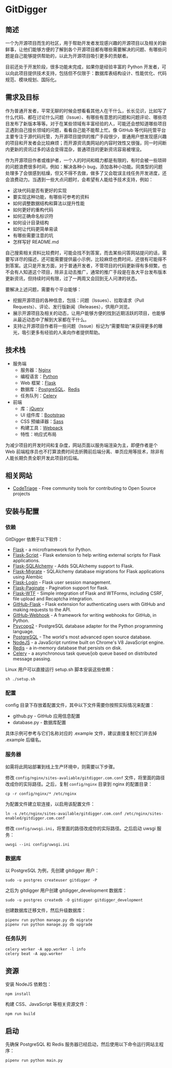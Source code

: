 # GitDigger

## 简述

一个为开源项目而生的社区，用于帮助开发者发现感兴趣的开源项目以及相关的新鲜事，让他们能够方便的了解到各个开源项目都有哪些需要解决的问题、有哪些问题是自己能够提供帮助的，以此为开源项目吸引更多的贡献者。

目前还处于开发阶段，很多功能未完成，如果你是经验丰富的 Python 开发者，可以向此项目提供技术支持，包括但不仅限于：数据库表结构设计、性能优化、代码规范、模块规划、国际化。

## 需求及目标

作为普通开发者，平常无聊的时候会想看看其他人在干什么，长长见识，比如写了什么代码、都在讨论什么问题（Issue）、有哪些有意思的问题和问题评论、哪些项目发布了新版本等等。对于在某些领域有丰富经验的人，可能还会想知道哪些项目正遇到自己擅长领域的问题，看看自己能不能帮上忙。像 GitHub 等代码托管平台主要专注于源代码托管，为开源项目提供的推广手段很少，普通用户想发现感兴趣的项目和开发者会比较麻烦；而开源资讯类网站的内容时效性又很强，同一时间断内更新的资讯过多的话会变得混杂，普通项目的更新资讯容易被埋没。

作为开源项目作者或维护者，一个人的时间和精力都是有限的，有时会被一些琐碎的问题浪费很多时间，例如：解决各种小 bug，添加各种小功能。同类型的问题处理多了会很感到枯燥，但又不得不去做，做多了又会耽误主线任务开发进度，还会浪费动力。当遇到一些大点问题时，会希望有人能给予技术支持，例如：

- 这块代码是否有更好的实现
- 要实现这种功能，有哪些可参考的资料
- 如何调整数据结构和算法以提升性能
- 如何更好的重构代码
- 如何正确命名标识符
- 如何设计目录结构
- 如何让代码更简单易读
- 有哪些需要注意的坑
- 怎样写好 README.md

自己搜索相关资料比较费时，可能会找不到答案，而去某些问答网站提问的话，需要写详尽的描述，还可能需要提供最小示例，比较麻烦也费时间，还很有可能得不到答案。这只是开发方面，对于普通开发者，不管项目的代码更新得有多频繁，也不会有人知道这个项目，除非主动去推广，通常的推广手段是在各大平台发布版本更新资讯，但持续时间有限，过了一两周又会回到无人问津的状态。

要解决上述问题，需要有个平台能够：

- 挖掘开源项目的各种信息，包括：问题（Issues）、拉取请求（Pull Requests）、评论、发行版新闻（Releases），供用户浏览。
- 展示开源项目及相关的动态，让用户能够方便的找到近期活跃的项目，也能够从最近动态中了解到大家都在干什么。
- 支持让开源项目作者将一些问题（Issue）标记为“需要帮助”来获得更多的曝光，吸引更多有经验的人来向作者提供帮助。

## 技术栈

- 服务端
  - 服务器：[Nginx](http://nginx.org/)
  - 编程语言：[Python](https://www.python.org/)
  - Web 框架：[Flask](http://flask.pocoo.org/)
  - 数据库：[PostgreSQL](https://www.postgresql.org/)、[Redis](https://redis.io/)
  - 任务队列：[Celery](http://www.celeryproject.org/)
- 前端
  - 库：[jQuery](http://jquery.com/)
  - UI 组件库：[Bootstrap](http://getbootstrap.com/)
  - CSS 预编译器：[Sass](http://sass-lang.com/)
  - 构建工具：[Webpack](http://webpack.github.io/)
  - 特性：响应式布局

为减少项目的开发时间和复杂度，网站页面以服务端渲染为主，即便作者是个 Web 前端程序员也不打算浪费时间去折腾前后端分离、单页应用等技术，除非有人能长期负责全职开发此项目的后端。

## 相关网站

- [CodeTriage](https://www.codetriage.com/) - Free community tools for contributing to Open Source projects

## 安装与配置

### 依赖

GitDigger 依赖于以下软件：

- [Flask](https://github.com/pallets/flask) - a microframework for Python.
- [Flask-Script](https://github.com/smurfix/flask-script) - Flask extension to help writing external scripts for Flask applications.
- [Flask-SQLAlchemy](https://github.com/mitsuhiko/flask-sqlalchemy) - Adds SQLAlchemy support to Flask.
- [Flask-Migrate](https://github.com/miguelgrinberg/Flask-Migrate) - SQLAlchemy database migrations for Flask applications using Alembic
- [Flask-Login](https://github.com/maxcountryman/flask-login) - Flask user session management. 
- [Flask-Paginate](https://github.com/lixxu/flask-paginate) - Pagination support for flask. 
- [Flask-WTF](https://github.com/lepture/flask-wtf) - Simple integration of Flask and WTForms, including CSRF, file upload and Recaptcha integration.
- [GitHub-Flask](https://github.com/cenkalti/github-flask) - Flask extension for authenticating users with GitHub and making requests to the API. 
- [GitHub-Webhook](https://github.com/bloomberg/python-github-webhook) - A framework for writing webhooks for GitHub, in Python.
- [Psycopg2](https://github.com/psycopg/psycopg2) - PostgreSQL database adapter for the Python programming language.
- [PostgreSQL](https://www.postgresql.org/download/) - The world's most advanced open source database.
- [NodeJS](https://nodejs.org/) - a JavaScript runtime built on Chrome's V8 JavaScript engine.
- [Redis](https://github.com/antirez/redis) - a in-memory database that persists on disk.
- [Celery](https://github.com/celery/celery) - a asynchronous task queue/job queue based on distributed message passing.

Linux 用户可以直接运行 setup.sh 脚本安装这些依赖：

    sh ./setup.sh

### 配置

config 目录下存放着配置文件，其中以下文件需要你按照实际情况来配置：

- github.py - GitHub 应用信息配置
- database.py - 数据库配置

具体示例可参考与它们名称对应的 .example 文件，建议直接复制它们并去掉 .example 后缀名。

### 服务器

如需将此网站部署到线上生产环境中，则需要以下步骤。

修改 `config/nginx/sites-avaliable/gitdigger.com.conf` 文件，将里面的路径改成你的实际路径。之后，复制 `config/nginx` 目录到 nginx 的配置目录：

    cp -r config/nginx/* /etc/nginx

为配置文件建立软连接，以启用该配置文件：

    ln -s /etc/nginx/sites-available/gitdigger.com.conf /etc/nginx/sites-enabled/gitdigger.com.conf

修改 `config/uwsgi.ini`，将里面的路径改成你的实际路径。之后启动 uwsgi 服务：

    uwsgi --ini config/uwsgi.ini

### 数据库

以 PostgreSQL 为例，先创建 gitdigger 用户：

    sudo -u postgres createuser gitdigger -P

之后为 gitdigger 用户创建 gitdigger_development 数据库：

    sudo -u postgres createdb -O gitdigger gitdigger_development

创建数据库迁移文件，然后升级数据库：

    pipenv run python manage.py db migrate
    pipenv run python manage.py db upgrade

### 任务队列

    celery worker -A app.worker -l info
    celery beat -A app.worker

## 资源

安装 NodeJS 依赖包：

    npm install

构建 CSS、JavaScript 等相关资源文件：

    npm run build

## 启动

先确保 PostgreSQL 和 Redis 服务器已经启动，然后使用以下命令运行网站主程序：

    pipenv run python main.py
